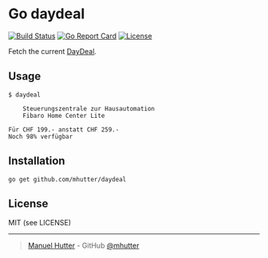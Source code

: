 # Go daydeal

[![Build Status](https://travis-ci.com/mhutter/daydeal.svg?branch=master)](https://travis-ci.com/mhutter/daydeal)
[![Go Report Card](https://goreportcard.com/badge/github.com/mhutter/daydeal)](https://goreportcard.com/report/github.com/mhutter/daydeal)
[![License](https://img.shields.io/badge/License-MIT-blue.svg)](https://opensource.org/licenses/MIT)

Fetch the current [DayDeal](https://www.daydeal.ch/).

## Usage

    $ daydeal

        Steuerungszentrale zur Hausautomation
        Fibaro Home Center Lite

    Für CHF 199.- anstatt CHF 259.-
    Noch 98% verfügbar


## Installation

    go get github.com/mhutter/daydeal


## License

MIT (see LICENSE)

---

> [Manuel Hutter](https://hutter.io) - GitHub [@mhutter](https://github.com)
